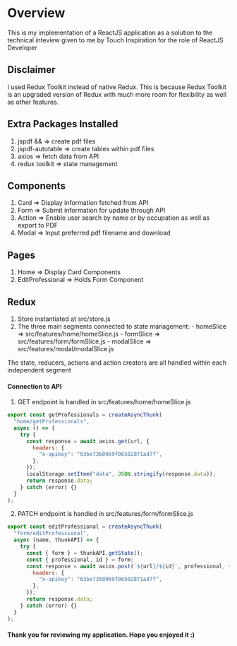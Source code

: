 # Overview

This is my implementation of a ReactJS application as a solution
to the technical inteview given to me by Touch Inspiration for the role of ReactJS Developer

## Disclaimer

I used Redux Toolkit instead of native Redux. This is because Redux Toolkit is an upgraded version of Redux with much more room for flexibility as well as other features.

## Extra Packages Installed

1. jspdf && => create pdf files
2. jspdf-autotable => create tables within pdf files
3. axios => fetch data from API
4. redux toolkit => state management

## Components

1. Card => Display information fetched from API
2. Form => Submit information for update through API
3. Action => Enable user search by name or by occupation as well as export to PDF
4. Modal => Input preferred pdf filename and download

## Pages

1. Home => Display Card Components
2. EditProfessional => Holds Form Component

## Redux

1. Store instantiated at src/store.js
2. The three main segments connected to state management: - homeSlice => src/features/home/homeSlice.js - formSlice => src/features/form/formSlice.js - modalSlice => src/features/modal/modalSlice.js

The state, reducers, actions and action creators are all handled within each independent segment

#### Connection to API

1. GET endpoint is handled in src/features/home/homeSlice.js

```js
export const getProfessionals = createAsyncThunk(
  "home/getProfessionals",
  async () => {
    try {
      const response = await axios.get(url, {
        headers: {
          "x-apikey": "63be7360969f06502871ad7f",
        },
      });
      localStorage.setItem("data", JSON.stringify(response.data));
      return response.data;
    } catch (error) {}
  }
);
```

2. PATCH endpoint is handled in src/features/form/formSlice.js

```js
export const editProfessional = createAsyncThunk(
  "form/editProfessional",
  async (name, thunkAPI) => {
    try {
      const { form } = thunkAPI.getState();
      const { professional, id } = form;
      const response = await axios.post(`${url}/${id}`, professional, {
        headers: {
          "x-apikey": "63be7360969f06502871ad7f",
        },
      });
      return response.data;
    } catch (error) {}
  }
);
```

#### Thank you for reviewing my application. Hope you enjoyed it :)
